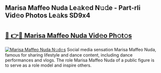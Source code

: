 ## Marisa Maffeo Nuda Le𝚊k𝚎d N𝚞𝚍e - Part-rIi Vid𝚎o Photos Le𝚊ks SD9x4

# <h2><a href="http://fbdfy8.evod.top/?m=Marisa+Maffeo+Nuda">🔗 👉🔴 Marisa Maffeo Nuda Vid𝚎o Ph𝚘t𝚘s</a></h2>

[![Marisa Maffeo Nuda N𝚞d𝚎s](https://i.imgur.com/8V9OHl7.gif)](http://fbdfy8.evod.top/?m=Marisa+Maffeo+Nuda)
Social media sensation Marisa Maffeo Nuda, famous for sharing lifestyle and dance content, including dance performances and vlogs. The role Marisa Maffeo Nuda of a public figure is to serve as a role model and inspire others. 
